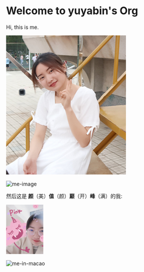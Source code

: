 # Welcome to yuyabin's Org

Hi, this is me.

![me-image](assets/me-image.png)

<img width="163" alt="me-image" src="https://user-images.githubusercontent.com/29113102/167096583-14ad3717-ab00-4823-83e4-cfd5bd26f776.png">


然后这是 **颜**（美）**值**（颜）**巅**（开）**峰**（满）的我:

<img src="assets/me-in-macao.jpg" alt="me-in-macao" width="20%" />

![me-in-macao](https://user-images.githubusercontent.com/29113102/167096700-77234f94-b103-46d3-a30d-68e81231f6c7.jpg)
